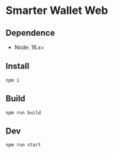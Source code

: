 # Smarter Wallet Web

## Dependence

- Node: 16.x+

## Install

```shell
npm i
```

## Build

```shell
npm run build
```

## Dev

```shell
npm run start
```
